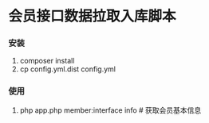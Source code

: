 # 会员接口数据拉取入库脚本

### 安装
1. composer install
2. cp config.yml.dist config.yml

### 使用

1. php app.php member:interface info # 获取会员基本信息